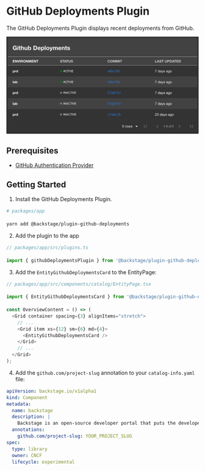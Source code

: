 # GitHub Deployments Plugin

The GitHub Deployments Plugin displays recent deployments from GitHub.

![github-deployments-card](./docs/github-deployments-card.png)

## Prerequisites

- [GitHub Authentication Provider](https://backstage.io/docs/auth/github/provider)

## Getting Started

1. Install the GitHub Deployments Plugin.

```bash
# packages/app

yarn add @backstage/plugin-github-deployments
```

2. Add the plugin to the app

```typescript
// packages/app/src/plugins.ts

import { githubDeploymentsPlugin } from '@backstage/plugin-github-deployments';
```

3. Add the `EntityGithubDeploymentsCard` to the EntityPage:

```typescript
// packages/app/src/components/catalog/EntityPage.tsx

import { EntityGithubDeploymentsCard } from '@backstage/plugin-github-deployments';

const OverviewContent = () => (
  <Grid container spacing={3} alignItems="stretch">
    // ...
    <Grid item xs={12} sm={6} md={4}>
      <EntityGithubDeploymentsCard />
    </Grid>
    // ...
  </Grid>
);
```

4. Add the `github.com/project-slug` annotation to your `catalog-info.yaml` file:

```yaml
apiVersion: backstage.io/v1alpha1
kind: Component
metadata:
  name: backstage
  description: |
    Backstage is an open-source developer portal that puts the developer experience first.
  annotations:
    github.com/project-slug: YOUR_PROJECT_SLUG
spec:
  type: library
  owner: CNCF
  lifecycle: experimental
```
